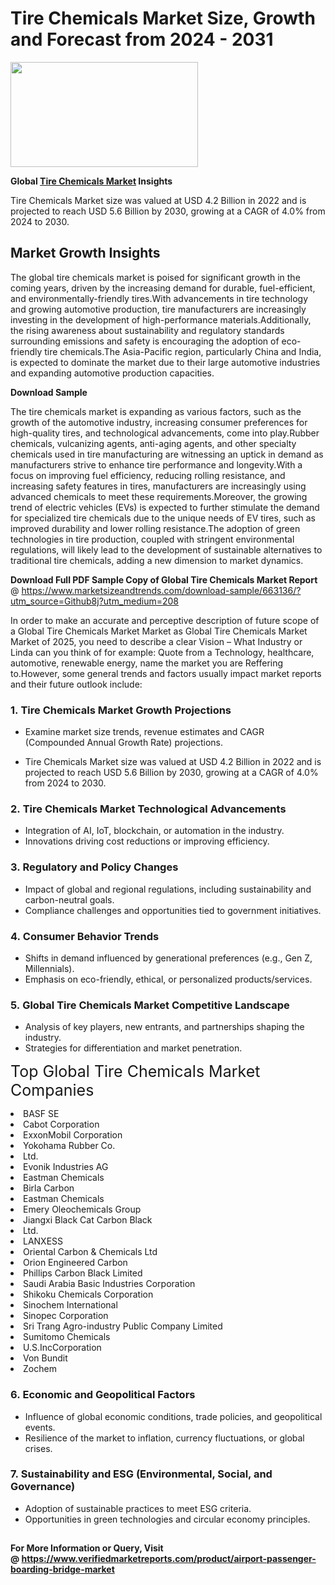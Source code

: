 <H1>Tire Chemicals Market Size, Growth and Forecast from 2024 - 2031</H1><img class="aligncenter size-medium wp-image-584254" src="https://thirdeyenews.in/wp-content/uploads/2024/09/Global-Market-Research-300x168.jpeg" alt="" width="300" height="168" /><p><strong>Global&nbsp;<a href="https://www.marketsizeandtrends.com/download-sample/663136/?utm_source=Github8j?utm_medium=208">Tire Chemicals Market</a> Insights</strong></p><p>Tire Chemicals Market size was valued at USD 4.2 Billion in 2022 and is projected to reach USD 5.6 Billion by 2030, growing at a CAGR of 4.0% from 2024 to 2030.</p><p><h2>Market Growth Insights</h2> <p>The global tire chemicals market is poised for significant growth in the coming years, driven by the increasing demand for durable, fuel-efficient, and environmentally-friendly tires.With advancements in tire technology and growing automotive production, tire manufacturers are increasingly investing in the development of high-performance materials.Additionally, the rising awareness about sustainability and regulatory standards surrounding emissions and safety is encouraging the adoption of eco-friendly tire chemicals.The Asia-Pacific region, particularly China and India, is expected to dominate the market due to their large automotive industries and expanding automotive production capacities.</p> <p><strong>Download Sample</strong></p> <p>The tire chemicals market is expanding as various factors, such as the growth of the automotive industry, increasing consumer preferences for high-quality tires, and technological advancements, come into play.Rubber chemicals, vulcanizing agents, anti-aging agents, and other specialty chemicals used in tire manufacturing are witnessing an uptick in demand as manufacturers strive to enhance tire performance and longevity.With a focus on improving fuel efficiency, reducing rolling resistance, and increasing safety features in tires, manufacturers are increasingly using advanced chemicals to meet these requirements.Moreover, the growing trend of electric vehicles (EVs) is expected to further stimulate the demand for specialized tire chemicals due to the unique needs of EV tires, such as improved durability and lower rolling resistance.The adoption of green technologies in tire production, coupled with stringent environmental regulations, will likely lead to the development of sustainable alternatives to traditional tire chemicals, adding a new dimension to market dynamics.<p><span class=""><strong>Download Full PDF Sample Copy of Global Tire Chemicals Market Report</strong> @ <a href="https://www.marketsizeandtrends.com/download-sample/663136/?utm_source=Github8j?utm_medium=208" target="_blank">https://www.marketsizeandtrends.com/download-sample/663136/?utm_source=Github8j?utm_medium=208</a></span></p><p>In order to make an accurate and perceptive description of future scope of a Global&nbsp;Tire Chemicals Market Market as Global&nbsp;Tire Chemicals Market Market of 2025, you need to describe a clear Vision &ndash; What Industry or Linda can you think of for example: Quote from a Technology, healthcare, automotive, renewable energy, name the market you are Reffering to.However, some general trends and factors usually impact market reports and their future outlook include:</p><h3>1.&nbsp;<strong>Tire Chemicals Market Growth Projections</strong></h3><ul><li>Examine market size trends, revenue estimates and CAGR (Compounded Annual Growth Rate) projections.</li><li><p>Tire Chemicals Market size was valued at USD 4.2 Billion in 2022 and is projected to reach USD 5.6 Billion by 2030, growing at a CAGR of 4.0% from 2024 to 2030.</p></li></ul><h3>2.&nbsp;<strong>Tire Chemicals Market Technological Advancements</strong></h3><ul><li>Integration of AI, IoT, blockchain, or automation in the industry.</li><li>Innovations driving cost reductions or improving efficiency.</li></ul><h3>3.&nbsp;<strong>Regulatory and Policy Changes</strong></h3><ul><li>Impact of global and regional regulations, including sustainability and carbon-neutral goals.</li><li>Compliance challenges and opportunities tied to government initiatives.</li></ul><h3>4.&nbsp;<strong>Consumer Behavior Trends</strong></h3><ul><li>Shifts in demand influenced by generational preferences (e.g., Gen Z, Millennials).</li><li>Emphasis on eco-friendly, ethical, or personalized products/services.</li></ul><h3>5.&nbsp;<strong>Global Tire Chemicals Market Competitive Landscape</strong></h3><ul><li>Analysis of key players, new entrants, and partnerships shaping the industry.</li><li>Strategies for differentiation and market penetration.</li></ul><p data-pm-slice="1 1 []"><span style="color: inherit; font-family: inherit; font-size: 25px;">Top Global Tire Chemicals Market Companies</span></p><div class="" data-test-id=""><p><li>BASF SE</li><li> Cabot Corporation</li><li> ExxonMobil Corporation</li><li> Yokohama Rubber Co.</li><li> Ltd.</li><li> Evonik Industries AG</li><li> Eastman Chemicals</li><li> Birla Carbon</li><li> Eastman Chemicals</li><li> Emery Oleochemicals Group</li><li> Jiangxi Black Cat Carbon Black</li><li> Ltd.</li><li> LANXESS</li><li> Oriental Carbon & Chemicals Ltd</li><li> Orion Engineered Carbon</li><li> Phillips Carbon Black Limited</li><li> Saudi Arabia Basic Industries Corporation</li><li> Shikoku Chemicals Corporation</li><li> Sinochem International</li><li> Sinopec Corporation</li><li> Sri Trang Agro-industry Public Company Limited</li><li> Sumitomo Chemicals</li><li> U.S.IncCorporation</li><li> Von Bundit</li><li> Zochem</li></p></div><h3>6.&nbsp;<strong>Economic and Geopolitical Factors</strong></h3><ul><li>Influence of global economic conditions, trade policies, and geopolitical events.</li><li>Resilience of the market to inflation, currency fluctuations, or global crises.</li></ul><h3>7.&nbsp;<strong>Sustainability and ESG (Environmental, Social, and Governance)</strong></h3><ul><li>Adoption of sustainable practices to meet ESG criteria.</li><li>Opportunities in green technologies and circular economy principles.</li></ul><h2><strong style="font-size: 14px;">For More Information or Query, Visit @&nbsp;</strong><a style="background-color: #ffffff; font-size: 14px;" href="https://www.marketsizeandtrends.com/report/tire-chemicals-market/" target="_blank">https://www.verifiedmarketreports.com/product/airport-passenger-boarding-bridge-market</a></h2>